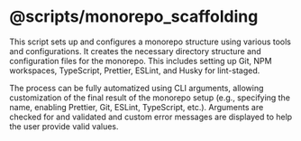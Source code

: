 # @scripts/monorepo_scaffolding

This script sets up and configures a monorepo structure using various tools and configurations.
It creates the necessary directory structure and configuration files for the monorepo. This includes setting up Git, NPM workspaces, TypeScript, Prettier, ESLint, and Husky for lint-staged.

The process can be fully automatized using CLI arguments, allowing customization of the final result of the monorepo setup (e.g., specifying the name, enabling Prettier, Git, ESLint, TypeScript, etc.).
Arguments are checked for and validated and custom error messages are displayed to help the user provide valid values.
